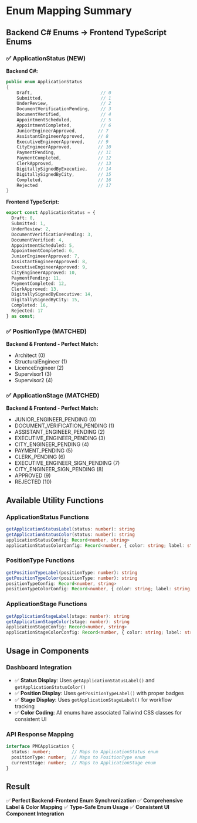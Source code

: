 # Enum Mapping Summary

## Backend C# Enums → Frontend TypeScript Enums

### ✅ **ApplicationStatus** (NEW)
**Backend C#:**
```csharp
public enum ApplicationStatus
{
    Draft,                          // 0
    Submitted,                      // 1  
    UnderReview,                    // 2
    DocumentVerificationPending,    // 3
    DocumentVerified,               // 4
    AppointmentScheduled,           // 5
    AppointmentCompleted,           // 6
    JuniorEngineerApproved,        // 7
    AssistantEngineerApproved,     // 8
    ExecutiveEngineerApproved,     // 9
    CityEngineerApproved,          // 10
    PaymentPending,                // 11
    PaymentCompleted,              // 12
    ClerkApproved,                 // 13
    DigitallySignedByExecutive,    // 14
    DigitallySignedByCity,         // 15
    Completed,                     // 16
    Rejected                       // 17
}
```

**Frontend TypeScript:**
```typescript
export const ApplicationStatus = {
  Draft: 0,
  Submitted: 1,
  UnderReview: 2,
  DocumentVerificationPending: 3,
  DocumentVerified: 4,
  AppointmentScheduled: 5,
  AppointmentCompleted: 6,
  JuniorEngineerApproved: 7,
  AssistantEngineerApproved: 8,
  ExecutiveEngineerApproved: 9,
  CityEngineerApproved: 10,
  PaymentPending: 11,
  PaymentCompleted: 12,
  ClerkApproved: 13,
  DigitallySignedByExecutive: 14,
  DigitallySignedByCity: 15,
  Completed: 16,
  Rejected: 17
} as const;
```

### ✅ **PositionType** (MATCHED)
**Backend & Frontend - Perfect Match:**
- Architect (0)
- StructuralEngineer (1)
- LicenceEngineer (2)
- Supervisor1 (3)
- Supervisor2 (4)

### ✅ **ApplicationStage** (MATCHED)
**Backend & Frontend - Perfect Match:**
- JUNIOR_ENGINEER_PENDING (0)
- DOCUMENT_VERIFICATION_PENDING (1)
- ASSISTANT_ENGINEER_PENDING (2)
- EXECUTIVE_ENGINEER_PENDING (3)
- CITY_ENGINEER_PENDING (4)
- PAYMENT_PENDING (5)
- CLERK_PENDING (6)
- EXECUTIVE_ENGINEER_SIGN_PENDING (7)
- CITY_ENGINEER_SIGN_PENDING (8)
- APPROVED (9)
- REJECTED (10)

## Available Utility Functions

### ApplicationStatus Functions
```typescript
getApplicationStatusLabel(status: number): string
getApplicationStatusColor(status: number): string
applicationStatusConfig: Record<number, string>
applicationStatusColorConfig: Record<number, { color: string; label: string }>
```

### PositionType Functions  
```typescript
getPositionTypeLabel(positionType: number): string
getPositionTypeColor(positionType: number): string
positionTypeConfig: Record<number, string>
positionTypeColorConfig: Record<number, { color: string; label: string; icon: string }>
```

### ApplicationStage Functions
```typescript
getApplicationStageLabel(stage: number): string  
getApplicationStageColor(stage: number): string
applicationStageConfig: Record<number, string>
applicationStageColorConfig: Record<number, { color: string; label: string }>
```

## Usage in Components

### Dashboard Integration
- ✅ **Status Display**: Uses `getApplicationStatusLabel()` and `getApplicationStatusColor()` 
- ✅ **Position Display**: Uses `getPositionTypeLabel()` with proper badges
- ✅ **Stage Display**: Uses `getApplicationStageLabel()` for workflow tracking
- ✅ **Color Coding**: All enums have associated Tailwind CSS classes for consistent UI

### API Response Mapping
```typescript
interface PMCApplication {
  status: number;        // Maps to ApplicationStatus enum
  positionType: number;  // Maps to PositionType enum  
  currentStage: number;  // Maps to ApplicationStage enum
}
```

## Result
✅ **Perfect Backend-Frontend Enum Synchronization**
✅ **Comprehensive Label & Color Mapping** 
✅ **Type-Safe Enum Usage**
✅ **Consistent UI Component Integration**